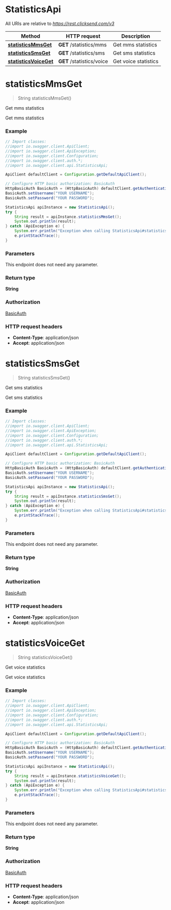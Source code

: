 # StatisticsApi

All URIs are relative to *https://rest.clicksend.com/v3*

Method | HTTP request | Description
------------- | ------------- | -------------
[**statisticsMmsGet**](StatisticsApi.md#statisticsMmsGet) | **GET** /statistics/mms | Get mms statistics
[**statisticsSmsGet**](StatisticsApi.md#statisticsSmsGet) | **GET** /statistics/sms | Get sms statistics
[**statisticsVoiceGet**](StatisticsApi.md#statisticsVoiceGet) | **GET** /statistics/voice | Get voice statistics


<a name="statisticsMmsGet"></a>
# **statisticsMmsGet**
> String statisticsMmsGet()

Get mms statistics

Get mms statistics

### Example
```java
// Import classes:
//import io.swagger.client.ApiClient;
//import io.swagger.client.ApiException;
//import io.swagger.client.Configuration;
//import io.swagger.client.auth.*;
//import io.swagger.client.api.StatisticsApi;

ApiClient defaultClient = Configuration.getDefaultApiClient();

// Configure HTTP basic authorization: BasicAuth
HttpBasicAuth BasicAuth = (HttpBasicAuth) defaultClient.getAuthentication("BasicAuth");
BasicAuth.setUsername("YOUR USERNAME");
BasicAuth.setPassword("YOUR PASSWORD");

StatisticsApi apiInstance = new StatisticsApi();
try {
    String result = apiInstance.statisticsMmsGet();
    System.out.println(result);
} catch (ApiException e) {
    System.err.println("Exception when calling StatisticsApi#statisticsMmsGet");
    e.printStackTrace();
}
```

### Parameters
This endpoint does not need any parameter.

### Return type

**String**

### Authorization

[BasicAuth](../README.md#BasicAuth)

### HTTP request headers

 - **Content-Type**: application/json
 - **Accept**: application/json

<a name="statisticsSmsGet"></a>
# **statisticsSmsGet**
> String statisticsSmsGet()

Get sms statistics

Get sms statistics

### Example
```java
// Import classes:
//import io.swagger.client.ApiClient;
//import io.swagger.client.ApiException;
//import io.swagger.client.Configuration;
//import io.swagger.client.auth.*;
//import io.swagger.client.api.StatisticsApi;

ApiClient defaultClient = Configuration.getDefaultApiClient();

// Configure HTTP basic authorization: BasicAuth
HttpBasicAuth BasicAuth = (HttpBasicAuth) defaultClient.getAuthentication("BasicAuth");
BasicAuth.setUsername("YOUR USERNAME");
BasicAuth.setPassword("YOUR PASSWORD");

StatisticsApi apiInstance = new StatisticsApi();
try {
    String result = apiInstance.statisticsSmsGet();
    System.out.println(result);
} catch (ApiException e) {
    System.err.println("Exception when calling StatisticsApi#statisticsSmsGet");
    e.printStackTrace();
}
```

### Parameters
This endpoint does not need any parameter.

### Return type

**String**

### Authorization

[BasicAuth](../README.md#BasicAuth)

### HTTP request headers

 - **Content-Type**: application/json
 - **Accept**: application/json

<a name="statisticsVoiceGet"></a>
# **statisticsVoiceGet**
> String statisticsVoiceGet()

Get voice statistics

Get voice statistics

### Example
```java
// Import classes:
//import io.swagger.client.ApiClient;
//import io.swagger.client.ApiException;
//import io.swagger.client.Configuration;
//import io.swagger.client.auth.*;
//import io.swagger.client.api.StatisticsApi;

ApiClient defaultClient = Configuration.getDefaultApiClient();

// Configure HTTP basic authorization: BasicAuth
HttpBasicAuth BasicAuth = (HttpBasicAuth) defaultClient.getAuthentication("BasicAuth");
BasicAuth.setUsername("YOUR USERNAME");
BasicAuth.setPassword("YOUR PASSWORD");

StatisticsApi apiInstance = new StatisticsApi();
try {
    String result = apiInstance.statisticsVoiceGet();
    System.out.println(result);
} catch (ApiException e) {
    System.err.println("Exception when calling StatisticsApi#statisticsVoiceGet");
    e.printStackTrace();
}
```

### Parameters
This endpoint does not need any parameter.

### Return type

**String**

### Authorization

[BasicAuth](../README.md#BasicAuth)

### HTTP request headers

 - **Content-Type**: application/json
 - **Accept**: application/json

